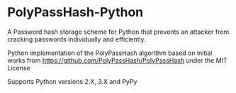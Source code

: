 PolyPassHash-Python
===================

A Password hash storage scheme for Python that prevents an attacker from cracking passwords individually and efficiently.

Python implementation of the PolyPassHash algorithm based on initial works from https://github.com/PolyPassHash/PolyPassHash under the MIT License

Supports Python versions 2.X, 3.X and PyPy
